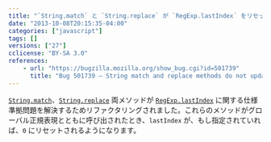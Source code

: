 ```yaml
---
title: "`String.match` と `String.replace` が `RegExp.lastIndex` をリセットするようになりました"
date: "2013-10-08T20:15:35-04:00"
categories: ["javascript"]
tags: []
versions: ["27"]
cclicense: "BY-SA 3.0"
references:
    - url: "https://bugzilla.mozilla.org/show_bug.cgi?id=501739"
      title: "Bug 501739 – String match and replace methods do not update global regexp lastIndex per ES3&5"
---
```

[`String.match`](https://developer.mozilla.org/ja/docs/Web/JavaScript/Reference/Global_Objects/String/match)、[`String.replace`](https://developer.mozilla.org/ja/docs/Web/JavaScript/Reference/Global_Objects/String/replace) 両メソッドが [`RegExp.lastIndex`](https://developer.mozilla.org/ja/docs/Web/JavaScript/Reference/Global_Objects/RegExp/lastIndex) に関する仕様準拠問題を解決するためリファクタリングされました。これらのメソッドがグローバル正規表現とともに呼び出されたとき、`lastIndex` が、もし指定されていれば、`0` にリセットされるようになります。
